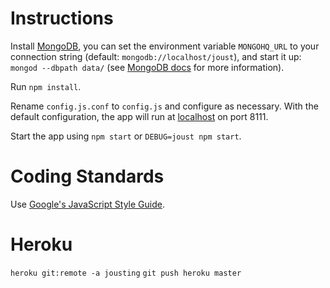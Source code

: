 # Instructions

Install [MongoDB](https://www.mongodb.org/), you can set the environment variable `MONGOHQ_URL` to your connection string (default: `mongodb://localhost/joust`), and start it up: `mongod --dbpath data/` (see [MongoDB docs](http://docs.mongodb.org/manual/tutorial/manage-mongodb-rocesses/) for more information).

Run `npm install`.

Rename `config.js.conf` to `config.js` and configure as necessary. With the default configuration, the app will run at [localhost](http://localhost:8111) on port 8111.

Start the app using `npm start` or `DEBUG=joust npm start`.

# Coding Standards

Use [Google's JavaScript Style Guide](http://google-styleguide.googlecode.com/svn/trunk/javascriptguide.xml).

# Heroku

`heroku git:remote -a jousting`
`git push heroku master`

